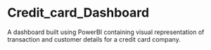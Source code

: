 # Credit_card_Dashboard
A dashboard built using PowerBI containing visual representation of transaction and customer details for a credit card company.
